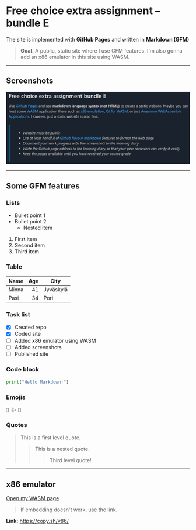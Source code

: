 # Free choice extra assignment – bundle E

The site is implemented with **GitHub Pages** and written in **Markdown (GFM)**

> **Goal.** A public, static site where I use GFM features. I'm also gonna add an x86 emulator in this site using WASM.

---

## Screenshots

![Assignment](./images/assignment.png "Assignment")

---

## Some GFM features

### Lists
- Bullet point 1
- Bullet point 2
  - Nested item

1. First item
2. Second item
3. Third item

### Table
| Name   | Age | City     |
|--------|----:|----------|
| Minna  |  41 | Jyväskylä |
| Pasi  |  34 | Pori    |

### Task list
- [x] Created repo
- [x] Coded site
- [ ] Added x86 emulator using WASM
- [ ] Added screenshots
- [ ] Published site  

### Code block
```python
print("Hello Markdown!")
```

### Emojis
```markdown
🎉 👍 🐧
```

### Quotes
> This is a first level quote.  
>> This is a nested quote.  
>>> Third level quote!

---

## x86 emulator

[Open my WASM page](./wasm/index.html)

> If embedding doesn't work, use the link.

**Link:** <https://copy.sh/v86/>
